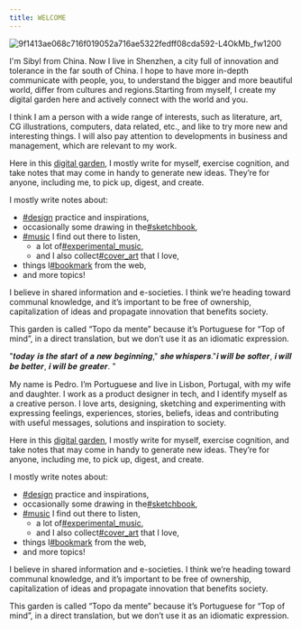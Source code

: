 ```yaml
---
title: WELCOME
---
```

![9f1413ae068c716f019052a716ae5322fedff08cda592-L4OkMb_fw1200](https://github.com/SibylYang55/SibylYang55.github.io/assets/121019163/95904903-8047-4e19-ba92-c5278f29fe7b)


I'm Sibyl from China. Now I live in Shenzhen, a city full of innovation and tolerance in the far south of China. I hope to have more in-depth communicate with people, you, to understand the bigger and more beautiful world, differ from cultures and regions.Starting from myself, I create my digital garden here and actively connect with the world and you.

I think I am a person with a wide range of interests, such as literature, art, CG illustrations, computers, data related, etc., and like to try more new and interesting things. I will also pay attention to developments in business and management, which are relevant to my work.

Here in this [digital garden](https://www.pmcf.xyz/topo-da-mente/note/digital_garden), I mostly write for myself, exercise cognition, and take notes that may come in handy to generate new ideas. They’re for anyone, including me, to pick up, digest, and create.

I mostly write notes about:

- [#design](https://www.pmcf.xyz/topo-da-mente/tags/design) practice and inspirations,
- occasionally some drawing in the[#sketchbook](https://www.pmcf.xyz/topo-da-mente/tags/sketchbook),
- [#music](https://www.pmcf.xyz/topo-da-mente/tags/music) I find out there to listen,
    - a lot of[#experimental_music](https://www.pmcf.xyz/topo-da-mente/tags/experimental_music),
    - and I also collect[#cover_art](https://www.pmcf.xyz/topo-da-mente/tags/cover_art) that I love,
- things I[#bookmark](https://www.pmcf.xyz/topo-da-mente/tags/bookmark) from the web,
- and more topics!

I believe in shared information and e-societies. I think we’re heading toward communal knowledge, and it’s important to be free of ownership, capitalization of ideas and propagate innovation that benefits society.

This garden is called “Topo da mente” because it’s Portuguese for “Top of mind”, in a direct translation, but we don’t use it as an idiomatic expression.

"𝒕𝒐𝒅𝒂𝒚 𝒊𝒔 𝒕𝒉𝒆 𝒔𝒕𝒂𝒓𝒕 𝒐𝒇 𝒂 𝒏𝒆𝒘 𝒃𝒆𝒈𝒊𝒏𝒏𝒊𝒏𝒈," 𝒔𝒉𝒆 𝒘𝒉𝒊𝒔𝒑𝒆𝒓𝒔."𝒊 𝒘𝒊𝒍𝒍 𝒃𝒆 𝒔𝒐𝒇𝒕𝒆𝒓, 𝒊 𝒘𝒊𝒍𝒍 𝒃𝒆 𝒃𝒆𝒕𝒕𝒆𝒓, 𝒊 𝒘𝒊𝒍𝒍 𝒃𝒆 𝒈𝒓𝒆𝒂𝒕𝒆𝒓. "

My name is Pedro. I’m Portuguese and live in Lisbon, Portugal, with my wife and daughter. I work as a product designer in tech, and I identify myself as a creative person. I love arts, designing, sketching and experimenting with expressing feelings, experiences, stories, beliefs, ideas and contributing with useful messages, solutions and inspiration to society.

Here in this [digital garden](https://www.pmcf.xyz/topo-da-mente/note/digital_garden), I mostly write for myself, exercise cognition, and take notes that may come in handy to generate new ideas. They’re for anyone, including me, to pick up, digest, and create.

I mostly write notes about:

- [#design](https://www.pmcf.xyz/topo-da-mente/tags/design) practice and inspirations,
- occasionally some drawing in the[#sketchbook](https://www.pmcf.xyz/topo-da-mente/tags/sketchbook),
- [#music](https://www.pmcf.xyz/topo-da-mente/tags/music) I find out there to listen,
    - a lot of[#experimental_music](https://www.pmcf.xyz/topo-da-mente/tags/experimental_music),
    - and I also collect[#cover_art](https://www.pmcf.xyz/topo-da-mente/tags/cover_art) that I love,
- things I[#bookmark](https://www.pmcf.xyz/topo-da-mente/tags/bookmark) from the web,
- and more topics!

I believe in shared information and e-societies. I think we’re heading toward communal knowledge, and it’s important to be free of ownership, capitalization of ideas and propagate innovation that benefits society.

This garden is called “Topo da mente” because it’s Portuguese for “Top of mind”, in a direct translation, but we don’t use it as an idiomatic expression.